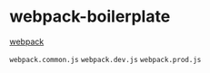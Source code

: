 # webpack-boilerplate

[webpack](https://essential-2189.notion.site/Webpack-boilerplate-4225bbd7ec8b47768018cefd3e36bdda)

`webpack.common.js`
`webpack.dev.js`
`webpack.prod.js`

